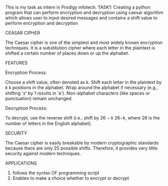 This is my task as intern in Prodigy infotech.
TASK1: Creating a python program that can perform encryption and decryption using caesar algorithm which allows user to input desired messages and contains a shift value to perform encryption and decryption 

CEASAR CIPHER

The Caesar cipher is one of the simplest and most widely known encryption techniques. It is a substitution cipher where each letter in the plaintext is shifted a certain number of places down or up the alphabet.

FEATURES

Encryption Process:

Choose a shift value, often denoted as 
k.
Shift each letter in the plaintext by 
𝑘
k positions in the alphabet.
Wrap around the alphabet if necessary (e.g., shifting 'z' by 1 results in 'a').
Non-alphabet characters (like spaces or punctuation) remain unchanged.

Decryption Process:

To decrypt, use the reverse shift (i.e., shift by 
26
−
𝑘
26−k, where 26 is the number of letters in the English alphabet).

SECURITY

The Caesar cipher is easily breakable by modern cryptographic standards because there are only 25 possible shifts. Therefore, it provides very little security against modern techniques.

APPLICATIONS

1. follows the syntax OF programming script
2. Enables to make a choice whether to encrypt or decrypt 








